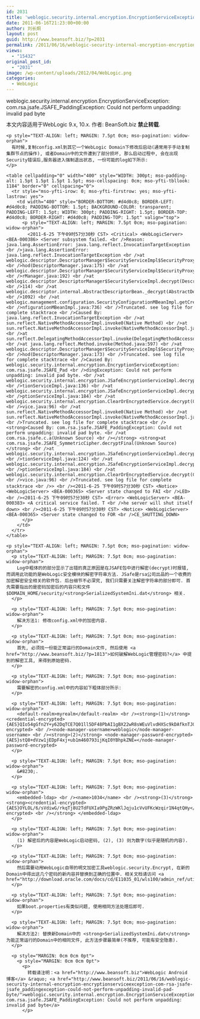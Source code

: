 ```yaml
---
id: 2031
title: 'weblogic.security.internal.encryption.EncryptionServiceException: com.rsa.jsafe.JSAFE_PaddingException: Could not perform unpadding: invalid pad byte'
date: 2011-06-16T21:23:00+00:00
author: 刘长炯
layout: post
guid: http://www.beansoft.biz/?p=2031
permalink: /2011/06/16/weblogic-security-internal-encryption-encryptionserviceexception-com-rsa-jsafe-jsafe_paddingexception-could-not-perform-unpadding-invalid-pad-byte/
views:
  - "15432"
original_post_id:
  - "2031"
image: /wp-content/uploads/2012/04/WebLogic.png
categories:
  - WebLogic
---
```

<p style="MARGIN: 0cm 0cm 0pt">
  weblogic.security.internal.encryption.EncryptionServiceException: com.rsa.jsafe.JSAFE_PaddingException: Could not perform unpadding: invalid pad byte
</p>

<p style="MARGIN: 0cm 0cm 0pt">
  <p style="MARGIN: 0cm 0cm 0pt">
    <p style="TEXT-ALIGN: left; MARGIN: 7.5pt 0cm; mso-pagination: widow-orphan">
      本文内容适用于WebLogic 9.x, 10.x. 作者: BeanSoft.biz <strong>禁止转载</strong>.
    </p>
    
    <p style="TEXT-ALIGN: left; MARGIN: 7.5pt 0cm; mso-pagination: widow-orphan">
      有时候,复制config.xml到其它一个WebLogic Domain下修改后启动(通常用于手动复制集群节点的操作), 或者Domain中的文件遭到了部分损坏, 那么启动过程中, 会在出现Security错误后,服务器进入强制退出状态, 一份可能的log如下所示:
    </p>
    
    <table cellpadding="0" width="400" style="WIDTH: 300pt; mso-padding-alt: 1.5pt 1.5pt 1.5pt 1.5pt; mso-cellspacing: 0cm; mso-yfti-tbllook: 1184" border="0" cellspacing="0">
      <tr style="mso-yfti-irow: 0; mso-yfti-firstrow: yes; mso-yfti-lastrow: yes">
        <td width="400" style="BORDER-BOTTOM: #d4d0c8; BORDER-LEFT: #d4d0c8; PADDING-BOTTOM: 1.5pt; BACKGROUND-COLOR: transparent; PADDING-LEFT: 1.5pt; WIDTH: 300pt; PADDING-RIGHT: 1.5pt; BORDER-TOP: #d4d0c8; BORDER-RIGHT: #d4d0c8; PADDING-TOP: 1.5pt" valign="top">
          <p style="TEXT-ALIGN: left; MARGIN: 7.5pt 0cm; mso-pagination: widow-orphan">
            <2011-6-25 下午09时57分30秒 CST> <Critical> <WebLogicServer> <BEA-000386> <Server subsystem failed. <br />Reason: java.lang.AssertionError: java.lang.reflect.InvocationTargetException <br />java.lang.AssertionError: java.lang.reflect.InvocationTargetException <br />at weblogic.descriptor.DescriptorManager$SecurityServiceImpl$SecurityProxy._invokeServiceMet <br />hod(DescriptorManager.java:175) <br />at weblogic.descriptor.DescriptorManager$SecurityServiceImpl$SecurityProxy.decrypt(Descripto <br />rManager.java:192) <br />at weblogic.descriptor.DescriptorManager$SecurityServiceImpl.decrypt(DescriptorManager.java: <br />114) <br />at weblogic.descriptor.internal.AbstractDescriptorBean._decrypt(AbstractDescriptorBean.java: <br />1092) <br />at weblogic.management.configuration.SecurityConfigurationMBeanImpl.getCredential(SecurityCo <br />nfigurationMBeanImpl.java:736) <br />Truncated. see log file for complete stacktrace <br />Caused By: java.lang.reflect.InvocationTargetException <br />at sun.reflect.NativeMethodAccessorImpl.invoke0(Native Method) <br />at sun.reflect.NativeMethodAccessorImpl.invoke(NativeMethodAccessorImpl.java:39) <br />at sun.reflect.DelegatingMethodAccessorImpl.invoke(DelegatingMethodAccessorImpl.java:25) <br />at java.lang.reflect.Method.invoke(Method.java:597) <br />at weblogic.descriptor.DescriptorManager$SecurityServiceImpl$SecurityProxy._invokeServiceMet <br />hod(DescriptorManager.java:173) <br />Truncated. see log file for complete stacktrace <br />Caused By: weblogic.security.internal.encryption.EncryptionServiceException: com.rsa.jsafe.JSAFE_Pad <br />dingException: Could not perform unpadding: invalid pad byte. <br />at weblogic.security.internal.encryption.JSafeEncryptionServiceImpl.decryptBytes(JSafeEncryp <br />tionServiceImpl.java:136) <br />at weblogic.security.internal.encryption.JSafeEncryptionServiceImpl.decryptString(JSafeEncry <br />ptionServiceImpl.java:184) <br />at weblogic.security.internal.encryption.ClearOrEncryptedService.decrypt(ClearOrEncryptedSer <br />vice.java:96) <br />at sun.reflect.NativeMethodAccessorImpl.invoke0(Native Method) <br />at sun.reflect.NativeMethodAccessorImpl.invoke(NativeMethodAccessorImpl.java:39) <br />Truncated. see log file for complete stacktrace <br /><strong>Caused By: com.rsa.jsafe.JSAFE_PaddingException: Could not perform unpadding: invalid pad byte. <br />at com.rsa.jsafe.c.a(Unknown Source) <br /></strong> <strong>at com.rsa.jsafe.JSAFE_SymmetricCipher.decryptFinal(Unknown Source)</strong> <br />at weblogic.security.internal.encryption.JSafeEncryptionServiceImpl.decryptBytes(JSafeEncryp <br />tionServiceImpl.java:124) <br />at weblogic.security.internal.encryption.JSafeEncryptionServiceImpl.decryptString(JSafeEncry <br />ptionServiceImpl.java:184) <br />at weblogic.security.internal.encryption.ClearOrEncryptedService.decrypt(ClearOrEncryptedSer <br />vice.java:96) <br />Truncated. see log file for complete stacktrace <br />> <br /><2011-6-25 下午09时57分30秒 CST> <Notice> <WebLogicServer> <BEA-000365> <Server state changed to FAI <br />LED> <br /><2011-6-25 下午09时57分30秒 CST> <Error> <WebLogicServer> <BEA-000383> <A critical service failed. T <br />he server will shut itself down> <br /><2011-6-25 下午09时57分30秒 CST> <Notice> <WebLogicServer> <BEA-000365> <Server state changed to FOR <br />CE_SHUTTING_DOWN>
          </p>
        </td>
      </tr>
    </table>
    
    <p style="TEXT-ALIGN: left; MARGIN: 7.5pt 0cm; mso-pagination: widow-orphan">
      <p style="TEXT-ALIGN: left; MARGIN: 7.5pt 0cm; mso-pagination: widow-orphan">
        Log中粗体的的部分显示了出错的真正原因是在JSAFE包中进行解密(decrypt)时报错, 而调用此功能的是WebLogic安全模块的解密字符串方法. JSafe是rsa公司出品的一个收费的加密解密安全相关的软件包. 后台细节不必深究, 我们只需要关注解密字符串的部分即可. 首先需要指出的是密码加密后的内容只和文件 $DOMAIN_HOME/security/<strong>SerializedSystemIni.dat</strong> 相关.
      </p>
      
      <p style="TEXT-ALIGN: left; MARGIN: 7.5pt 0cm; mso-pagination: widow-orphan">
        解决方法1: 修改config.xml中的加密内容.
      </p>
      
      <p style="TEXT-ALIGN: left; MARGIN: 7.5pt 0cm; mso-pagination: widow-orphan">
        首先, 必须找一份能正常运行的Domain文件, 然后使用 <a href="http://www.beansoft.biz/?p=1813">如何破解WebLogic管理密码?</a> 中提到的解密工具, 来得到原始密码.
      </p>
      
      <p style="TEXT-ALIGN: left; MARGIN: 7.5pt 0cm; mso-pagination: widow-orphan">
        需要解密的config.xml中的内容如下粗体部分所示:
      </p>
      
      <p style="TEXT-ALIGN: left; MARGIN: 7.5pt 0cm; mso-pagination: widow-orphan">
        <default-realm>myrealm</default-realm> <br /><strong>(1)</strong> <credential-encrypted>{AES}QIo54gGfn2Y+y62DqTCE7Q01ll5DF48PbAI1gBX22wR8sWEuVlvdHXSc9kDAfknTJGfo1n1bO/RxkYMogv4XNZ4bFTmbAe1zYfpsBtSFbzI97Y2HE3lwd5c9dv9gDISU</credential-encrypted> <br /><node-manager-username>weblogic</node-manager-username> <br /><strong>(2)</strong> <node-manager-password-encrypted>{AES}stQ8+dVzw1jEDpF4xj+ub1m460793ijKqI0YBhpkZNE=</node-manager-password-encrypted>
      </p>
      
      <p style="TEXT-ALIGN: left; MARGIN: 7.5pt 0cm; mso-pagination: widow-orphan">
        &#8230;.
      </p>
      
      <p style="TEXT-ALIGN: left; MARGIN: 7.5pt 0cm; mso-pagination: widow-orphan">
        <embedded-ldap> <br /><name>1034</name> <br /><strong>(3)</strong> <strong><credential-encrypted>{AES}OYLOL/6/sVdiwG/rkqTj8U2TdFUXIa9PgZRzWKlJqju1cVvUFKcWzqir1N4qtQHy</credential-encrypted> <br /></strong> </embedded-ldap>
      </p>
      
      <p style="TEXT-ALIGN: left; MARGIN: 7.5pt 0cm; mso-pagination: widow-orphan">
        (1) 解密后的内容是WebLogic启动密码, (2), (3) 则为数字(似乎是随机的内容).
      </p>
      
      <p style="TEXT-ALIGN: left; MARGIN: 7.5pt 0cm; mso-pagination: widow-orphan">
        然后需要动用WebLogic自带的明文加密工具weblogic.security.Encrypt, 在新的Domain中得出这几个密码的新内容并替换到正确的位置中. 相关文档请访问 <a href="http://download.oracle.com/docs/cd/E11035_01/wls100/admin_ref/utils.html#wp1209592">http://download.oracle.com/docs/cd/E11035_01/wls100/admin_ref/utils.html#wp1209592</a>.
      </p>
      
      <p style="TEXT-ALIGN: left; MARGIN: 7.5pt 0cm; mso-pagination: widow-orphan">
        如果boot.properties有类似问题, 使用相同方法处理后即可.
      </p>
      
      <p style="TEXT-ALIGN: left; MARGIN: 7.5pt 0cm; mso-pagination: widow-orphan">
        解决方法2: 替换新Domain中的 <strong>SerializedSystemIni.dat</strong> 为能正常运行的Domain中的相同文件, 此方法步骤最简单(不推荐, 可能有安全隐患).
      </p>
      
      <p style="MARGIN: 0cm 0cm 0pt">
        <p style="MARGIN: 0cm 0cm 0pt">
          <p>
            转载请注明：<a href="http://www.beansoft.biz">WebLogic Android 博客</a> &raquo; <a href="http://www.beansoft.biz/2011/06/16/weblogic-security-internal-encryption-encryptionserviceexception-com-rsa-jsafe-jsafe_paddingexception-could-not-perform-unpadding-invalid-pad-byte/">weblogic.security.internal.encryption.EncryptionServiceException: com.rsa.jsafe.JSAFE_PaddingException: Could not perform unpadding: invalid pad byte</a>
          </p>